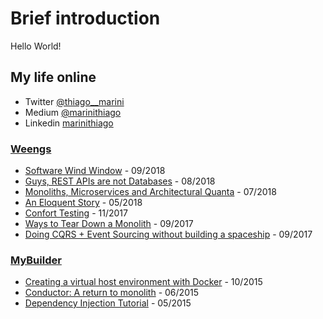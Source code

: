 # Brief introduction
Hello World!

## My life online
- Twitter [@thiago__marini](https://twitter.com/thiago__marini)
- Medium [@marinithiago](https://medium.com/@marinithiago)
- Linkedin [marinithiago](https://www.linkedin.com/in/marinithiago/)

### [Weengs](https://www.weengs.co.uk/)
- [Software Wind Window](https://medium.com/@marinithiago/software-wind-window-aa1efa7bd563) - 09/2018
- [Guys, REST APIs are not Databases](https://medium.com/@marinithiago/guys-rest-apis-are-not-databases-60db4e1120e4) - 08/2018
- [Monoliths, Microservices and Architectural Quanta](https://medium.com/@marinithiago/monolith-microservices-and-architectural-quanta-c1327428d652) - 07/2018
- [An Eloquent Story](https://medium.com/@marinithiago/an-eloquent-story-7ebecf5adfcd) - 05/2018
- [Confort Testing](https://medium.com/@marinithiago/comfort-testing-ca05056de2b1) - 11/2017
- [Ways to Tear Down a Monolith](https://medium.com/@marinithiago/ways-to-tear-down-a-monolith-aad5a49de18d) - 09/2017
- [Doing CQRS + Event Sourcing without building a spaceship](https://medium.com/@marinithiago/doing-event-sourcing-without-building-a-spaceship-6dc3e7eac000) - 09/2017

### [MyBuilder](https://www.mybuilder.com/)
- [Creating a virtual host environment with Docker](https://tech.mybuilder.com/virtual-hosts-with-docker/) - 10/2015
- [Conductor: A return to monolith](https://tech.mybuilder.com/why-we-created-conductor/) - 06/2015
- [Dependency Injection Tutorial](https://tech.mybuilder.com/dependency-injection-tutorial/) - 05/2015
